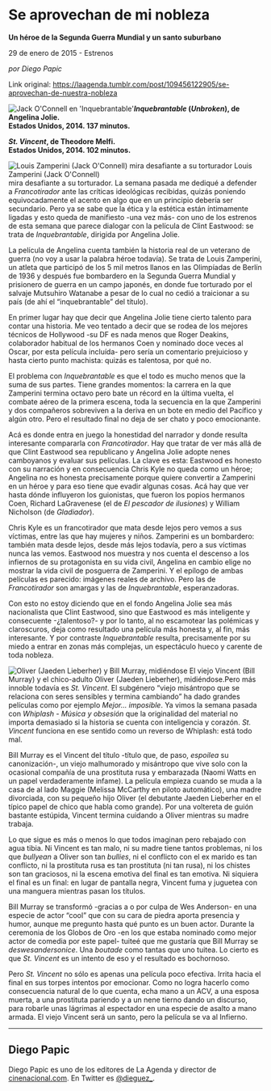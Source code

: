 # Se aprovechan de mi nobleza

**Un héroe de la Segunda Guerra Mundial y un santo suburbano**

29 de enero de 2015 - Estrenos

_por Diego Papic_

Link original: https://laagenda.tumblr.com/post/109456122905/se-aprovechan-de-nuestra-nobleza

![Jack O'Connell en 'Inquebrantable'](https://64.media.tumblr.com/d12518035e5912c6ebb1440bd0cf7707/tumblr_inline_pk0qs1q1Mg1t6q87u_500.jpg)***Inquebrantable* (*Unbroken*), de Angelina Jolie.  
 Estados Unidos, 2014. 137 minutos.**

***St. Vincent*, de Theodore Melfi.  
 Estados Unidos, 2014. 102 minutos.**

![Louis Zamperini (Jack O'Connell) mira desafiante a su torturador](https://64.media.tumblr.com/d12518035e5912c6ebb1440bd0cf7707/tumblr_inline_pk0qs1q1Mg1t6q87u_500.jpg) Louis Zamperini (Jack O'Connell)  
mira desafiante a su torturador. La semana pasada me dediqué a defender a *Francotirador* ante las críticas ideológicas recibidas, quizás poniendo equivocadamente el acento en algo que en un principio debería ser secundario. Pero ya se sabe que la ética y la estética están íntimamente ligadas y esto queda de manifiesto -una vez más- con uno de los estrenos de esta semana que parece dialogar con la película de Clint Eastwood: se trata de *Inquebrantable*, dirigida por Angelina Jolie.

La película de Angelina cuenta también la historia real de un veterano de guerra (no voy a usar la palabra héroe todavía). Se trata de Louis Zamperini, un atleta que participó de los 5 mil metros llanos en las Olimpíadas de Berlín de 1936 y después fue bombardero en la Segunda Guerra Mundial y prisionero de guerra en un campo japonés, en donde fue torturado por el salvaje Mutsuhiro Watanabe a pesar de lo cual no cedió a traicionar a su país (de ahí el “inquebrantable” del título).

En primer lugar hay que decir que Angelina Jolie tiene cierto talento para contar una historia. Me veo tentado a decir que se rodea de los mejores técnicos de Hollywood -su DF es nada menos que Roger Deakins, colaborador habitual de los hermanos Coen y nominado doce veces al Oscar, por esta película incluída- pero sería un comentario prejuicioso y hasta cierto punto machista: quizás es talentosa, por qué no.

El problema con *Inquebrantable* es que el todo es mucho menos que la suma de sus partes. Tiene grandes momentos: la carrera en la que Zamperini termina octavo pero bate un récord en la última vuelta, el combate aéreo de la primera escena, toda la secuencia en la que Zamperini y dos compañeros sobreviven a la deriva en un bote en medio del Pacífico y algún otro. Pero el resultado final no deja de ser chato y poco emocionante.

Acá es donde entra en juego la honestidad del narrador y donde resulta interesante compararla con *Francotirador*. Hay que tratar de ver más allá de que Clint Eastwood sea republicano y Angelina Jolie adopte nenes camboyanos y evaluar sus películas. La clave es esta: Eastwood es honesto con su narración y en consecuencia Chris Kyle no queda como un héroe; Angelina no es honesta precisamente porque quiere convertir a Zamperini en un héroe y para eso tiene que evadir algunas cosas. Acá hay que ver hasta dónde influyeron los guionistas, que fueron los popios hermanos Coen, Richard LaGravenese (el de *El pescador de ilusiones*) y William Nicholson (de *Gladiador*).

Chris Kyle es un francotirador que mata desde lejos pero vemos a sus víctimas, entre las que hay mujeres y niños. Zamperini es un bombardero: también mata desde lejos, desde más lejos todavía, pero a sus víctimas nunca las vemos. Eastwood nos muestra y nos cuenta el descenso a los infiernos de su protagonista en su vida civil, Angelina en cambio elige no mostrar la vida civil de posguerra de Zamperini. Y el epílogo de ambas películas es parecido: imágenes reales de archivo. Pero las de *Francotirador* son amargas y las de *Inquebrantable*, esperanzadoras.

Con esto no estoy diciendo que en el fondo Angelina Jolie sea más nacionalista que Clint Eastwood, sino que Eastwood es más inteligente y consecuente -¿talentoso?- y por lo tanto, al no escamotear las polémicas y claroscuros, deja como resultado una película más honesta y, al fin, más interesante. Y por contraste *Inquebrantable* resulta, precisamente por su miedo a entrar en zonas más complejas, un espectáculo hueco y carente de toda nobleza.

![Oliver (Jaeden Lieberher) y Bill Murray, midiéndose](https://64.media.tumblr.com/6d55ac3aa534c6c1e10ce6735e65193e/tumblr_inline_pk0qs188aP1t6q87u_500.jpg) El viejo Vincent (Bill Murray) y el chico-adulto Oliver (Jaeden Lieberher), midiéndose.Pero más innoble todavía es *St. Vincent*. El subgénero “viejo misántropo que se relaciona con seres sensibles y termina cambiando” ha dado grandes películas como por ejemplo *Mejor… imposible*. Ya vimos la semana pasada con *Whiplash - Música y obsesión* que la originalidad del material no importa demasiado si la historia se cuenta con inteligencia y corazón. *St. Vincent* funciona en ese sentido como un reverso de Whiplash: está todo mal.

Bill Murray es el Vincent del título -título que, de paso, *espoilea* su canonización-, un viejo malhumorado y misántropo que vive solo con la ocasional compañía de una prostituta rusa y embarazada (Naomi Watts en un papel verdaderamente infame). La película empieza cuando se muda a la casa de al lado Maggie (Melissa McCarthy en piloto automático), una madre divorciada, con su pequeño hijo Oliver (el debutante Jaeden Lieberher en el típico papel de chico que habla como grande). Por una voltereta de guión bastante estúpida, Vincent termina cuidando a Oliver mientras su madre trabaja.

Lo que sigue es más o menos lo que todos imaginan pero rebajado con agua tibia. Ni Vincent es tan malo, ni su madre tiene tantos problemas, ni los que *bullyean* a Oliver son tan *bullies*, ni el conflicto con el ex marido es tan conflicto, ni la prostituta rusa es tan prostituta (ni tan rusa), ni los chistes son tan graciosos, ni la escena emotiva del final es tan emotiva. Ni siquiera el final es un final: en lugar de pantalla negra, Vincent fuma y juguetea con una manguera mientras pasan los títulos.

Bill Murray se transformó -gracias a o por culpa de Wes Anderson- en una especie de actor “cool” que con su cara de piedra aporta presencia y humor, aunque me pregunto hasta qué punto es un buen actor. Durante la ceremonia de los Globos de Oro -en los que estaba nominado como mejor actor de comedia por este papel- tuiteé que me gustaría que Bill Murray se *deswesandersonice*. Una *boutade* como tantas que uno tuitea. Lo cierto es que *St. Vincent* es un intento de eso y el resultado es bochornoso.

Pero *St. Vincent* no sólo es apenas una película poco efectiva. Irrita hacia el final en sus torpes intentos por emocionar. Como no logra hacerlo como consecuencia natural de lo que cuenta, echa mano a un ACV, a una esposa muerta, a una prostituta pariendo y a un nene tierno dando un discurso, para robarle unas lágrimas al espectador en una especie de asalto a mano armada. El viejo Vincent será un santo, pero la película se va al Infierno.



---

 Diego Papic
------------

 Diego Papic es uno de los editores de La Agenda y director de [cinenacional.com](http://www.cinenacional.com). En Twitter es [@dieguez\_](http://www.twitter.com/dieguez_). 

